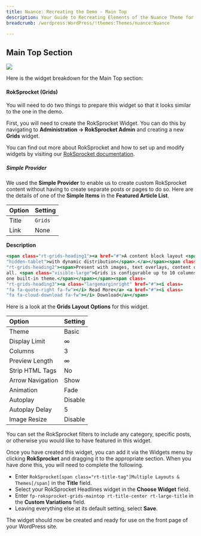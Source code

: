 ```yaml
---
title: Nuance: Recreating the Demo - Main Top
description: Your Guide to Recreating Elements of the Nuance Theme for WordPress
breadcrumb: /wordpress:WordPress/!themes:Themes/nuance:Nuance

---
```


Main Top Section
-----

![][demo]

Here is the widget breakdown for the Main Top section:

#### RokSprocket (Grids)

You will need to do two things to prepare this widget so that it looks similar to the one in the demo.

First, you will need to create the RokSprocket Widget. You can do this by navigating to **Administration -> RokSprocket Admin** and creating a new **Grids** widget.

You can find out more about RokSprocket and how to set up and modify widgets by visiting our [RokSprocket documentation](../../plugins/roksprocket/).

##### Simple Provider

We used the **Simple Provider** to enable us to create custom RokSprocket content without having to create separate posts or pages to do so. Here are the details of one of the **Simple Items** in the **Featured Article List**.

| Option      | Setting     |
| :---------- | :---------- |
| Title       | `Grids`     |
| Link        | None        |

**Description**

~~~ .html
<span class="rt-grids-heading1"><a href="#">A content block layout <span class=
"hidden-tablet">with dynamic distribution</span>.</a></span><span class=
"rt-grids-heading2"><span>Present with images, text overlays, content or with
all. <span class="visible-large">Grids is configurable up to 10 columns and has
one built-in theme.</span></span></span><span class=
"rt-grids-heading3"><a class="largemarginright" href="#"><i class=
"fa fa-quote-right fa-fw"></i> Read More</a> <a href="#"><i class=
"fa fa-cloud-download fa-fw"></i> Download</a></span>
~~~

Here is a look at the **Grids Layout Options** for this widget.

| Option           | Setting     |
| :----------      | :---------- |
| Theme            | Basic       |
| Display Limit    | ∞           |
| Columns          | 3           |
| Preview Length   | ∞           |
| Strip HTML Tags  | No          |
| Arrow Navigation | Show        |
| Animation        | Fade        |
| Autoplay         | Disable     |
| Autoplay Delay   | 5           |
| Image Resize     | Disable     |

You can set the RokSprocket filters to include any category, specific posts, or otherwise you would like to have featured in this widget.

Once you have created this widget, you can add it via the Widgets menu by clicking **RokSprocket** and dragging it to the appropriate section. When you have done this, you will need to complete the following.

* Enter `RokSprocket[span class="rt-title-tag"]Multiple Layouts & Themes[/span]` in the **Title** field.
* Select your RokSprocket Headlines widget in the **Choose Widget** field.
* Enter `fp-roksprocket-grids-maintop rt-title-center rt-large-title` in the **Custom Variations** field.
* Leaving everything else at its default setting, select **Save**.

The widget should now be created and ready for use on the front page of your WordPress site.

[demo]: assets/demo_5.jpeg
[roksprocket]: ../../plugins/roksprocket/
